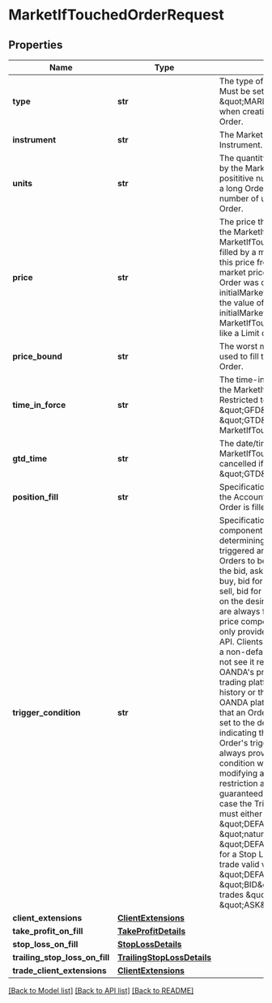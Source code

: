 # MarketIfTouchedOrderRequest

## Properties
Name | Type | Description | Notes
------------ | ------------- | ------------- | -------------
**type** | **str** | The type of the Order to Create. Must be set to \&quot;MARKET_IF_TOUCHED\&quot; when creating a Market If Touched Order. | [optional] 
**instrument** | **str** | The MarketIfTouched Order&#39;s Instrument. | [optional] 
**units** | **str** | The quantity requested to be filled by the MarketIfTouched Order. A posititive number of units results in a long Order, and a negative number of units results in a short Order. | [optional] 
**price** | **str** | The price threshold specified for the MarketIfTouched Order. The MarketIfTouched Order will only be filled by a market price that crosses this price from the direction of the market price at the time when the Order was created (the initialMarketPrice). Depending on the value of the Order&#39;s price and initialMarketPrice, the MarketIfTouchedOrder will behave like a Limit or a Stop Order. | [optional] 
**price_bound** | **str** | The worst market price that may be used to fill this MarketIfTouched Order. | [optional] 
**time_in_force** | **str** | The time-in-force requested for the MarketIfTouched Order. Restricted to \&quot;GTC\&quot;, \&quot;GFD\&quot; and \&quot;GTD\&quot; for MarketIfTouched Orders. | [optional] 
**gtd_time** | **str** | The date/time when the MarketIfTouched Order will be cancelled if its timeInForce is \&quot;GTD\&quot;. | [optional] 
**position_fill** | **str** | Specification of how Positions in the Account are modified when the Order is filled. | [optional] 
**trigger_condition** | **str** | Specification of which price component should be used when determining if an Order should be triggered and filled. This allows Orders to be triggered based on the bid, ask, mid, default (ask for buy, bid for sell) or inverse (ask for sell, bid for buy) price depending on the desired behaviour. Orders are always filled using their default price component. This feature is only provided through the REST API. Clients who choose to specify a non-default trigger condition will not see it reflected in any of OANDA&#39;s proprietary or partner trading platforms, their transaction history or their account statements. OANDA platforms always assume that an Order&#39;s trigger condition is set to the default value when indicating the distance from an Order&#39;s trigger price, and will always provide the default trigger condition when creating or modifying an Order. A special restriction applies when creating a guaranteed Stop Loss Order. In this case the TriggerCondition value must either be \&quot;DEFAULT\&quot;, or the \&quot;natural\&quot; trigger side \&quot;DEFAULT\&quot; results in. So for a Stop Loss Order for a long trade valid values are \&quot;DEFAULT\&quot; and \&quot;BID\&quot;, and for short trades \&quot;DEFAULT\&quot; and \&quot;ASK\&quot; are valid. | [optional] 
**client_extensions** | [**ClientExtensions**](ClientExtensions.md) |  | [optional] 
**take_profit_on_fill** | [**TakeProfitDetails**](TakeProfitDetails.md) |  | [optional] 
**stop_loss_on_fill** | [**StopLossDetails**](StopLossDetails.md) |  | [optional] 
**trailing_stop_loss_on_fill** | [**TrailingStopLossDetails**](TrailingStopLossDetails.md) |  | [optional] 
**trade_client_extensions** | [**ClientExtensions**](ClientExtensions.md) |  | [optional] 

[[Back to Model list]](../README.md#documentation-for-models) [[Back to API list]](../README.md#documentation-for-api-endpoints) [[Back to README]](../README.md)


